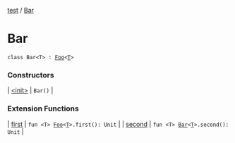[test](../index.md) / [Bar](./index.md)

# Bar

`class Bar<T> : `[`Foo`](../-foo/index.md)`<`[`T`](index.md#T)`>`

### Constructors

| [&lt;init&gt;](-init-.md) | `Bar()` |

### Extension Functions

| [first](../first.md) | `fun <T> `[`Foo`](../-foo/index.md)`<`[`T`](../first.md#T)`>.first(): Unit` |
| [second](../second.md) | `fun <T> `[`Bar`](./index.md)`<`[`T`](../second.md#T)`>.second(): Unit` |

